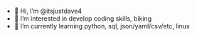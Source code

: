 - 👋 Hi, I’m @itsjustdave4
- 👀 I’m interested in develop coding skills, biking 
- 🌱 I’m currently learning python, sql, json/yaml/csv/etc, linux

<!---
itsjustdave4/itsjustdave4 is a ✨ special ✨ repository because its `README.md` (this file) appears on your GitHub profile.
You can click the Preview link to take a look at your changes.
--->
